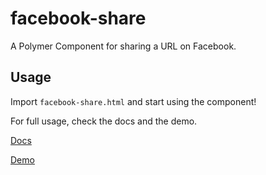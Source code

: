 facebook-share
============

A Polymer Component for sharing a URL on Facebook.

## Usage

Import ```facebook-share.html``` and start using the component!

For full usage, check the docs and the demo.

[Docs](http://kunalnagar.github.io/facebook-share/components/facebook-share/)

[Demo](http://kunalnagar.github.io/facebook-share/components/facebook-share/demo.html)
